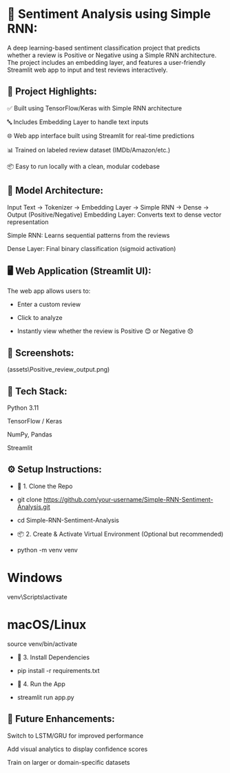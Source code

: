 # 💬 Sentiment Analysis using Simple RNN:

A deep learning-based sentiment classification project that predicts whether a review is Positive or Negative using a Simple RNN architecture. The project includes an embedding layer, and features a user-friendly Streamlit web app to input and test reviews interactively.

## 🚀 Project Highlights:

✅ Built using TensorFlow/Keras with Simple RNN architecture

🔤 Includes Embedding Layer to handle text inputs

🌐 Web app interface built using Streamlit for real-time predictions

📊 Trained on labeled review dataset (IMDb/Amazon/etc.)

📦 Easy to run locally with a clean, modular codebase

## 🧠 Model Architecture:

Input Text → Tokenizer → Embedding Layer → Simple RNN → Dense → Output (Positive/Negative)
Embedding Layer: Converts text to dense vector representation

Simple RNN: Learns sequential patterns from the reviews

Dense Layer: Final binary classification (sigmoid activation)

## 🖥️ Web Application (Streamlit UI):

The web app allows users to:

- Enter a custom review

- Click to analyze

- Instantly view whether the review is Positive 😊 or Negative 😞

## 📸 Screenshots:
(assets\Positive_review_output.png)

## 🧪 Tech Stack:

Python 3.11

TensorFlow / Keras

NumPy, Pandas

Streamlit

## ⚙️ Setup Instructions:

- 🐍 1. Clone the Repo

- git clone https://github.com/your-username/Simple-RNN-Sentiment-Analysis.git
- cd Simple-RNN-Sentiment-Analysis

- 📦 2. Create & Activate Virtual Environment (Optional but recommended)

- python -m venv venv

# Windows
venv\Scripts\activate

# macOS/Linux
source venv/bin/activate

- 🔧 3. Install Dependencies

- pip install -r requirements.txt

- 🧠 4. Run the App

- streamlit run app.py

## 📝 Future Enhancements:
Switch to LSTM/GRU for improved performance

Add visual analytics to display confidence scores

Train on larger or domain-specific datasets

